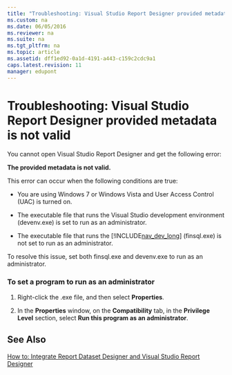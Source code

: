 ```yaml
---
title: "Troubleshooting: Visual Studio Report Designer provided metadata is not valid"
ms.custom: na
ms.date: 06/05/2016
ms.reviewer: na
ms.suite: na
ms.tgt_pltfrm: na
ms.topic: article
ms.assetid: dff1ed92-0a1d-4191-a443-c159c2cdc9a1
caps.latest.revision: 11
manager: edupont
---
```

# Troubleshooting: Visual Studio Report Designer provided metadata is not valid
You cannot open Visual Studio Report Designer and get the following error:  
  
 **The provided metadata is not valid.**  
  
 This error can occur when the following conditions are true:  
  
-   You are using Windows 7 or Windows Vista and User Access Control \(UAC\) is turned on.  
  
-   The executable file that runs the Visual Studio development environment \(devenv.exe\) is set to run as an administrator.  
  
-   The executable file that runs the [!INCLUDE[nav_dev_long](../dynamics-nav/includes/nav_dev_long_md.md)] \(finsql.exe\) is not set to run as an administrator.  
  
 To resolve this issue, set both finsql.exe and devenv.exe to run as an administrator.  
  
### To set a program to run as an administrator  
  
1.  Right\-click the .exe file, and then select **Properties**.  
  
2.  In the **Properties** window, on the **Compatibility** tab, in the **Privilege Level** section, select **Run this program as an administrator**.  
  
## See Also  
 [How to: Integrate Report Dataset Designer and Visual Studio Report Designer](../Topic/How%20to:%20Integrate%20Report%20Dataset%20Designer%20and%20Visual%20Studio%20Report%20Designer.md)